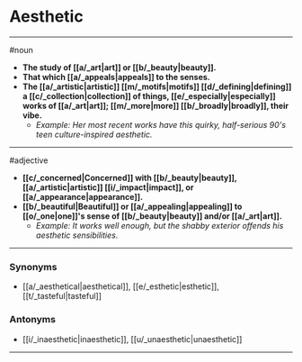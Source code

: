 # Aesthetic
---
#noun
- **The study of [[a/_art|art]] or [[b/_beauty|beauty]].**
- **That which [[a/_appeals|appeals]] to the senses.**
- **The [[a/_artistic|artistic]] [[m/_motifs|motifs]] [[d/_defining|defining]] a [[c/_collection|collection]] of things, [[e/_especially|especially]] works of [[a/_art|art]]; [[m/_more|more]] [[b/_broadly|broadly]], their vibe.**
	- _Example: Her most recent works have this quirky, half-serious 90's teen culture-inspired aesthetic._
---
#adjective
- **[[c/_concerned|Concerned]] with [[b/_beauty|beauty]], [[a/_artistic|artistic]] [[i/_impact|impact]], or [[a/_appearance|appearance]].**
- **[[b/_beautiful|Beautiful]] or [[a/_appealing|appealing]] to [[o/_one|one]]'s sense of [[b/_beauty|beauty]] and/or [[a/_art|art]].**
	- _Example: It works well enough, but the shabby exterior offends his aesthetic sensibilities._
---
### Synonyms
- [[a/_aesthetical|aesthetical]], [[e/_esthetic|esthetic]], [[t/_tasteful|tasteful]]
### Antonyms
- [[i/_inaesthetic|inaesthetic]], [[u/_unaesthetic|unaesthetic]]
---
